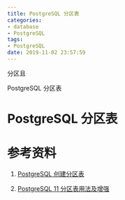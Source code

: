 ```yaml
---
title: PostgreSQL 分区表
categories:
- database
- PostgreSQL
tags:
- PostgreSQL
date: 2019-11-02 23:57:59
---
```




 分区且



PostgreSQL 分区表

# PostgreSQL  分区表



# 参考资料

1. [PostgreSQL 创建分区表](https://blog.csdn.net/u010251897/article/details/80136995)

2. [PostgreSQL 11 分区表用法及增强](http://www.postgres.cn/news/viewone/1/347)

